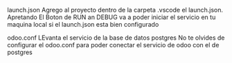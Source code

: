 launch.json
Agrego al proyecto dentro de la carpeta .vscode el launch.json.
Apretando El Boton de RUN an DEBUG va a poder iniciar el servicio en tu maquina local si el launch.json esta bien configurado

odoo.conf
LEvanta el servicio de la base de datos postgres
No te olvides de configurar el odoo.conf para poder conectar el servicio de odoo con el de postgres